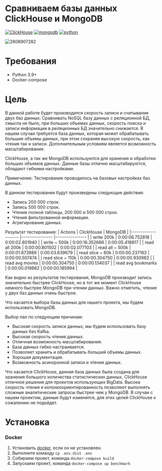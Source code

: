# Сравниваем базы данных ClickHouse и MongoDB
[![ClickHouse](https://img.shields.io/badge/-ClickHouse-464646?style=flat-square&logo=ClickHouse)](https://clickhouse.com/)
[![mongodb](https://img.shields.io/badge/-mongodb-464646?style=flat-square&logo=mongodb)](https://www.mongodb.com/)
[![python](https://img.shields.io/badge/-python-464646?style=flat-square&logo=python)](https://www.python.org/)


![2608907282](https://user-images.githubusercontent.com/68146917/182671381-acfa90bc-3734-4dc8-847f-5219f0f99310.jpeg)

Требования
===

- Python 3.9+
- Docker-compose

Цель
===

В данной работе будет производится скорость записи и считывания двух баз данных. Сравнивать NoSQL базу данных с реляционной БД, смысла не было, при больших объемах данных, скорость поиска и записи информации в реляционных БД значительно снижается. В нашем случаи требуется база данных, которая может обрабатывать большие объемы данных, при этом сохраняя высокую скорость, как чтения так и записи. Дополнительным условиям является возможность масштабирования.

ClickHouse, а так же MongoDB используются для хранения и обработки больших объемов данных. Данные базы отлично масштабируются, обладают гибкими настройками.

*Примечание:* Тестирование проводилось на базовых настройках баз данных.

В данном тестировании будут произведены следующие действия:
- Запись 200 000 строк.
- Запись 500 000 строк.
- Чтение полной таблицы, 200 000 и 500 000 строк.
- Чтения фильтрованной информации.
- Агрегирование данных.

Результат тестирования:
| Actions            	| ClickHouse     	| MongoDB        	|
|--------------------	|----------------	|----------------	|
| write 200k         	| 0:00:06.752818 	| 0:00:02.801940 	|
| write ~ 500k       	| 0:00:16.352666 	| 0:00:05.418817 	|
| read all 200k      	| 0:00:00.801502 	| 0:00:02.077103 	|
| read all ~ 500k    	| 0:00:01.873989 	| 0:00:03.639679 	|
| read slice ~ 60k   	| 0:00:00.237163 	| 0:00:00.507474 	|
| read slice ~ 110k  	| 0:00:00.304750 	| 0:00:00.930982 	|
| read avg movies    	| 0:00:00.304750 	| 0:00:00.134037 	|
| read avg bookmarks 	| 0:00:00.019882 	| 0:00:00.185994 	|

Как видно из результатов тестирования, MongoDB производит запись значительно быстрее ClickHouse, но в тот же момент ClickHouse немного быстрее MongoDB при чтении данных. Важно отметить, чтение у двух баз данных очень быстрое.

Что касается выбора базы данных для нашего проекта, мы будем использовать MongoDB.

Выбор пал по следующим причинам:
- Высокая скорость записи данных, мы будем использовать базу данных без Kafka.
- Высокая скорость чтения данных.
- Отличная возможность масштабирования.
- База данных гибко настраивается.
- Позволяет хранить и обрабатывать больший объемы данных.
- Хорошая документация.
- Возможность асинхронной записи и чтения данных.

Что касается ClickHouse, данная база данных была создана для хранения большого количества статистических данных, ClickHouse отличное решения для проектов использующих BigData. Высока скорость чтения и колонкоориентированность позволяют выполнять сложные аналитические запросы быстрее чем у MongoDB. В случаи с нашем проектом, данные будут изменятся, для этих целей ClickHouse к сожалению не подойдет.

Установка
===

### Docker
1. Установить [docker](https://docs.docker.com/engine/installation/), если он не установлен.
2. Выполните команду `cp .env.dist .env`
3. Собираем проект, команда `docker-compose build`
4. Запускаем проект, команда `docker-compose up benchmark`
